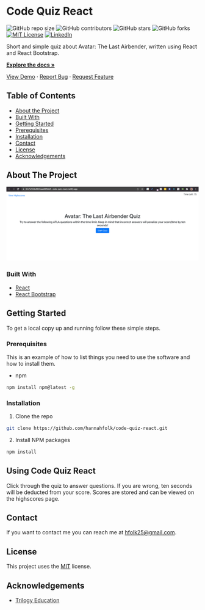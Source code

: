# Code Quiz React
![GitHub repo size](https://img.shields.io/github/repo-size/hannahfolk/code-quiz-react)
![GitHub contributors](https://img.shields.io/github/contributors/hannahfolk/code-quiz-react)
![GitHub stars](https://img.shields.io/github/stars/hannahfolk/code-quiz-react?style=social)
![GitHub forks](https://img.shields.io/github/forks/hannahfolk/code-quiz-react?style=social)
[![MIT License][license-shield]][license-url]
[![LinkedIn][linkedin-shield]][linkedin-url]
    
Short and simple quiz about Avatar: The Last Airbender, written using React and React Bootstrap.
    
<a href="https://github.com/hannahfolk/code-quiz-react"><strong>Explore the docs »</strong></a>
    
<a href="https://hannahfolk/github.io/code-quiz-react">View Demo</a>
·
<a href="https://github.com/hannahfolk/code-quiz-react/issues">Report Bug</a>
·
<a href="https://github.com/hannahfolk/code-quiz-react/issues">Request Feature</a>
    
## Table of Contents
    
* [About the Project](#about-the-project)
* [Built With](#built-with)
* [Getting Started](#getting-started)
* [Prerequisites](#prerequisites)
* [Installation](#installation)
* [Contact](#contact)
* [License](#license)
* [Acknowledgements](#acknowledgements)
    
## About The Project
    
[![Product Name Screen Shot][product-screenshot]]()


### Built With
      
* [React](https://reactjs.org/)
* [React Bootstrap](https://react-bootstrap.github.io/)    
    
## Getting Started
    
To get a local copy up and running follow these simple steps.
    
### Prerequisites
    
This is an example of how to list things you need to use the software and how to install them.
* npm
```sh
npm install npm@latest -g
```
    
### Installation
    
1. Clone the repo
```sh
git clone https://github.com/hannahfolk/code-quiz-react.git
```
2. Install NPM packages
```sh
npm install
```
    
    
## Using Code Quiz React
    
Click through the quiz to answer questions. If you are wrong, ten seconds will be deducted from your score. Scores are stored and can be viewed on the highscores page.
    
    
## Contact
    
If you want to contact me you can reach me at [hfolk25@gmail.com](hfolk25@gmail.com).
    
    
## License
        
This project uses the [MIT][license-url] license.
    

## Acknowledgements
      
* [Trilogy Education](https://www.trilogyed.com/)

[repo-size-shield]: https://img.shields.io/github/repo-size/hannahfolk/code-quiz-react
[contributors-shield]: https://img.shields.io/github/contributors/hannahfolk/code-quiz-react
[contributors-url]: https://github.com/hannahfolk/code-quiz-react/graphs/contributors
[forks-shield]: https://img.shields.io/github/forks/hannahfolk/code-quiz-react
[forks-url]: https://github.com/hannahfolk/code-quiz-react/network/members
[stars-shield]: https://img.shields.io/github/stars/hannahfolk/code-quiz-react?style=social
[stars-url]: https://github.com/hannahfolk/code-quiz-react/stargazers
[issues-shield]: https://img.shields.io/github/issues/hannahfolk/code-quiz-react
[issues-url]: https://github.com/hannahfolk/code-quiz-react/issues
[license-shield]: https://img.shields.io/badge/license-MIT-green
[license-url]: https://github.com/hannahfolk/code-quiz-react/blob/master/LICENSE.txt
[linkedin-shield]: https://img.shields.io/badge/-LinkedIn-black.svg?&logo=linkedin&colorB=555
[linkedin-url]: https://linkedin.com/in/hannahfolk
[product-screenshot]: images/screenshot.jpg